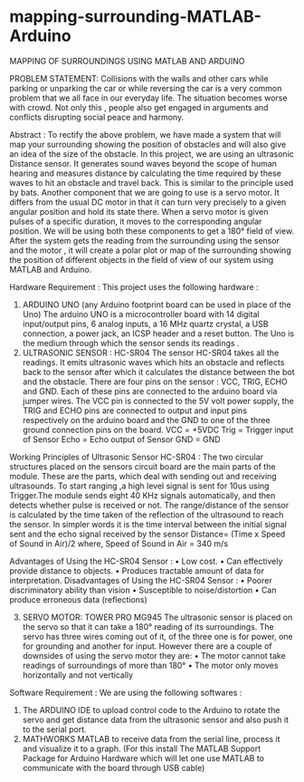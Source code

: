 # mapping-surrounding-MATLAB-Arduino
MAPPING OF SURROUNDINGS USING MATLAB AND ARDUINO

PROBLEM STATEMENT:
Collisions with the walls and other cars while parking or unparking the car or while reversing the car is a very common problem that we all face in our everyday life. The situation becomes worse with crowd. Not only this , people also get engaged in arguments and conflicts disrupting social peace and harmony.

Abstract : 
To rectify the above problem, we have made a system that will map your surrounding showing the position of obstacles and will also give an idea of the size of the obstacle. In this project, we are using an ultrasonic Distance sensor. It generates sound waves beyond the scope of human hearing and measures distance by calculating the time required by these waves to hit an obstacle and travel back. This is similar to the principle used by bats. Another component that we are going to use is a servo motor. It differs from the usual DC motor in that it can turn very precisely to a given angular position and hold its state there. When a servo motor is given pulses of a specific duration, it moves to the corresponding angular position. We will be using both these components to get a 180° field of view. After the system gets the reading from the surrounding using the sensor and the motor , it will create a polar plot or map of the surrounding showing the position of different objects in the field of view of our system using MATLAB and Arduino.

Hardware Requirement : 
This project uses the following hardware : 
1. ARDUINO UNO (any Arduino footprint board can be used in place of the Uno)
The arduino UNO is a microcontroller board with 14 digital input/output pins, 6 analog inputs, a 16 MHz quartz crystal, a USB connection, a power jack, an ICSP header and a reset button. The Uno is the medium through which the sensor sends its readings . 
2. ULTRASONIC SENSOR : HC-SR04
The sensor HC-SR04 takes all the readings. It emits
ultrasonic waves which hits an obstacle and reflects
back to the sensor after which it calculates the distance
between the bot and the obstacle. There are four pins
on the sensor : VCC, TRIG, ECHO and GND. Each of
these pins are connected to the arduino board via
jumper wires. The VCC pin is connected to the 5V volt
power supply, the TRIG and ECHO pins are connected
to output and input pins respectively on the arduino
board and the GND to one of the three ground
connection pins on the board.
VCC = +5VDC
Trig = Trigger input of Sensor
Echo = Echo output of Sensor
GND = GND

Working Principles of Ultrasonic Sensor HC-SR04 :
The two circular structures placed on the sensors circuit
board are the main parts of the module. These are the
parts, which deal with sending out and receiving
ultrasounds.
To start ranging ,a high level signal is sent for 10us using
Trigger.The module sends eight 40 KHz signals
automatically, and then detects whether pulse is received
or not. The range/distance of the sensor is calculated by
the time taken of the reflection of the ultrasound to reach
the sensor. In simpler words it is the time interval
between the initial signal sent and the echo signal
received by the sensor Distance= (Time x Speed of Sound in Air)/2 where, Speed of Sound in Air = 340 m/s

Advantages of Using the HC-SR04 Sensor :
• Low cost.
• Can effectively provide distance to objects.
• Produces tractable amount of data for interpretation. Disadvantages of Using the HC-SR04 Sensor :
• Poorer discriminatory ability than vision
• Susceptible to noise/distortion
• Can produce erroneous data (reflections)

3. SERVO MOTOR: TOWER PRO MG945
The ultrasonic sensor is placed on the servo so that it
can take a 180° reading of its surroundings. The
servo has three wires coming out of it, of the three one
is for power, one for grounding and another for input.
However there are a couple of downsides of using the
servo motor they are:
• The motor cannot take readings of surroundings of
more than 180° • The motor only moves horizontally and not vertically

Software Requirement : We are using the following softwares : 
1. The ARDUINO IDE to upload control code to the Arduino to rotate the servo and get distance data from the ultrasonic sensor and also push it to the serial port.
2. MATHWORKS MATLAB to receive data from the serial line, process it and visualize it to a graph. (For this install The MATLAB Support Package for Arduino Hardware which will let one use MATLAB to communicate with the board through USB cable)
